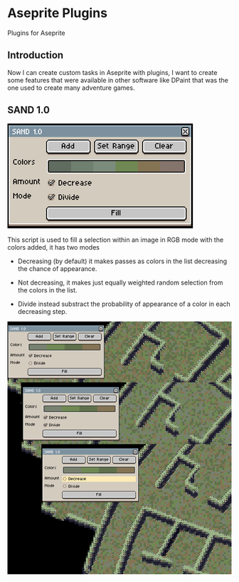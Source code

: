 # Aseprite Plugins
Plugins for Aseprite

## Introduction
Now I can create custom tasks in Aseprite with plugins, I want to create some features that were available in other software like DPaint that was the one used to create many adventure games.

## SAND 1.0

![Sand dialog](https://github.com/juanpaexpedite/AsepritePlugins/blob/master/Sand/SandScreenshot.png)

This script is used to fill a selection within an image in RGB mode with the colors added, it has two modes
  - Decreasing (by default) it makes passes as colors in the list decreasing the chance of appearance.
  - Not decreasing, it makes just equally weighted random selection from the colors in the list.
  
  - Divide instead substract the probability of appearance of a color in each decreasing step.

![Sand dialog](https://github.com/juanpaexpedite/AsepritePlugins/blob/master/Sand/SandComparision.png)
